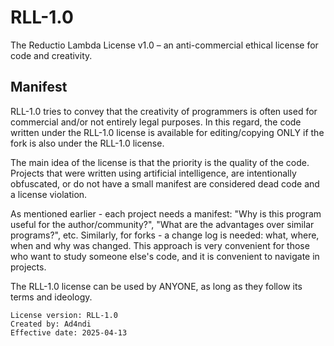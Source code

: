 # RLL-1.0
The Reductio Lambda License v1.0 – an anti-commercial ethical license for code and creativity. 

## Manifest

RLL-1.0 tries to convey that the creativity of programmers is often used for commercial and/or not entirely legal purposes. In this regard, the code written under the RLL-1.0 license is available for editing/copying ONLY if the fork is also under the RLL-1.0 license.

The main idea of ​​the license is that the priority is the quality of the code. Projects that were written using artificial intelligence, are intentionally obfuscated, or do not have a small manifest are considered dead code and a license violation.

As mentioned earlier - each project needs a manifest: "Why is this program useful for the author/community?", "What are the advantages over similar programs?", etc. Similarly, for forks - a change log is needed: what, where, when and why was changed. This approach is very convenient for those who want to study someone else's code, and it is convenient to navigate in projects.

The RLL-1.0 license can be used by ANYONE, as long as they follow its terms and ideology.

```
License version: RLL-1.0
Created by: Ad4ndi
Effective date: 2025-04-13
```
